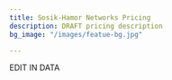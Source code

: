 ```yaml
---
title: Sosik-Hamor Networks Pricing
description: DRAFT pricing description
bg_image: "/images/featue-bg.jpg"

---
```

EDIT IN DATA